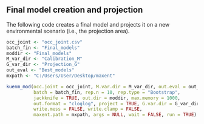## Final model creation and projection

The following code creates a final model and projects it on a new environmental scenario (i.e., the projection area).    
 
```r
occ_joint <- "occ_joint.csv" 
batch_fin <- "Final_models"
moddir <- "Final_models"
M_var_dir <- "Calibration_M"
G_var_dir <- "Projection_G"
out_eval <- "Best_models"
mxpath <- "C:/Users/User/Desktop/maxent"

kuenm_mod(occ.joint = occ_joint, M.var.dir = M_var_dir, out.eval = out_eval, 
          batch = batch_fin, rep.n = 10, rep.type = "Bootstrap",
          jackknife = TRUE, out.dir = moddir, max.memory = 1000, 
          out.format = "cloglog", project = TRUE, G.var.dir = G_var_dir, 
          write.mess = FALSE, write.clamp = FALSE, 
          maxent.path = mxpath, args = NULL, wait = FALSE, run = TRUE)
```
